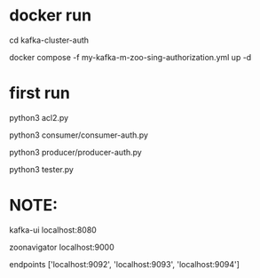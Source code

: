 # docker run
cd kafka-cluster-auth 

docker compose -f my-kafka-m-zoo-sing-authorization.yml up -d 

# first run 

python3 acl2.py

python3 consumer/consumer-auth.py

python3 producer/producer-auth.py

python3 tester.py


# NOTE:
  kafka-ui localhost:8080
  
  zoonavigator localhost:9000
  
  endpoints ['localhost:9092', 'localhost:9093', 'localhost:9094']